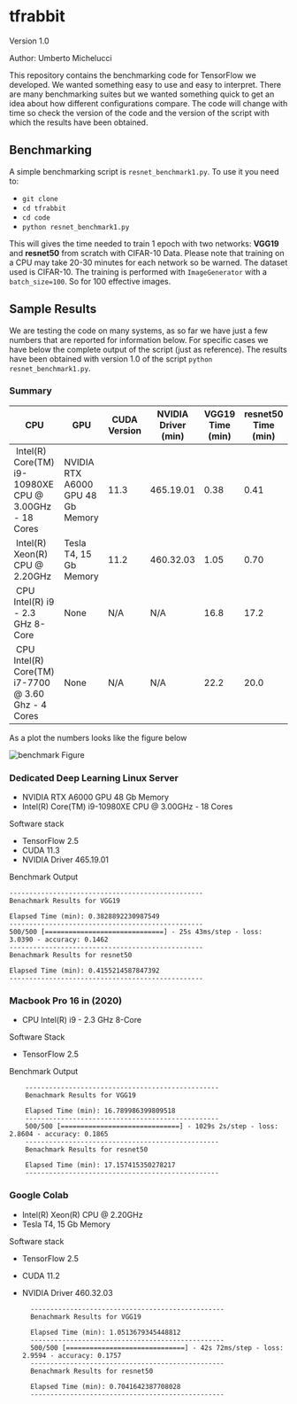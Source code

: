 # tfrabbit

Version 1.0

Author: Umberto Michelucci

This repository contains the benchmarking code for TensorFlow we developed. We wanted something easy to use and easy to interpret. There are many benchmarking suites but we wanted something quick to get an idea about how different configurations compare. The code will change with time so check the version of the code and the version of the script with which the results have been obtained.

## Benchmarking 

A simple benchmarking script is `resnet_benchmark1.py`. To use it you need to:

- `git clone `
- `cd tfrabbit`
- `cd code`
- `python resnet_benchmark1.py`

This will gives the time needed to train 1 epoch with two networks: **VGG19** and **resnet50** from scratch with CIFAR-10 Data.
Please note that training on a CPU may take 20-30 minutes for each network so be warned. The dataset
used is CIFAR-10. The training is performed with `ImageGenerator` with a `batch_size=100`. So for 100 
effective images.

## Sample Results

We are testing the code on many systems, as so far we have just a few numbers that are reported for information below. For specific cases we have below the complete output of the script (just as reference). The results have been obtained with version 1.0 of the script `python resnet_benchmark1.py`.

### Summary

| CPU | GPU | CUDA Version | NVIDIA Driver (min) | VGG19 Time (min) | resnet50 Time (min)|
|-----|-----|------|-----|----|----|
| Intel(R) Core(TM) i9-10980XE CPU @ 3.00GHz - 18 Cores |  NVIDIA RTX A6000 GPU 48 Gb Memory | 11.3 | 465.19.01 | 0.38 | 0.41 |
| Intel(R) Xeon(R) CPU @ 2.20GHz |  Tesla T4, 15 Gb Memory | 11.2 | 460.32.03 | 1.05 | 0.70 |
| CPU Intel(R) i9 - 2.3 GHz 8-Core |  None | N/A | N/A | 16.8 | 17.2 |
| CPU Intel(R) Core(TM) i7-7700 @ 3.60 Ghz - 4 Cores|  None | N/A | N/A | 22.2 | 20.0 |

As a plot the numbers looks like the figure below

![benchmark Figure](https://github.com/toelt-llc/tfrabbit/blob/main/images/benchmark-1.png)


### Dedicated Deep Learning Linux Server

- NVIDIA RTX A6000 GPU 48 Gb Memory
- Intel(R) Core(TM) i9-10980XE CPU @ 3.00GHz - 18 Cores

Software stack
- TensorFlow 2.5
- CUDA 11.3
- NVIDIA Driver 465.19.01

Benchmark Output

    -------------------------------------------------
    Benachmark Results for VGG19

    Elapsed Time (min): 0.3828892230987549
    -------------------------------------------------
    500/500 [==============================] - 25s 43ms/step - loss: 3.0390 - accuracy: 0.1462
    -------------------------------------------------
    Benachmark Results for resnet50

    Elapsed Time (min): 0.4155214587847392
    -------------------------------------------------

### Macbook Pro 16 in (2020)

- CPU Intel(R) i9 - 2.3 GHz 8-Core 

Software Stack
- TensorFlow 2.5


Benchmark Output

        -------------------------------------------------
        Benachmark Results for VGG19

        Elapsed Time (min): 16.789986399809518
        -------------------------------------------------
        500/500 [==============================] - 1029s 2s/step - loss: 2.8604 - accuracy: 0.1865
        -------------------------------------------------
        Benachmark Results for resnet50

        Elapsed Time (min): 17.157415350278217
        -------------------------------------------------
        
### Google Colab

- Intel(R) Xeon(R) CPU @ 2.20GHz
- Tesla T4, 15 Gb Memory

Software stack
- TensorFlow 2.5
- CUDA 11.2
- NVIDIA Driver 460.32.03

        -------------------------------------------------
        Benachmark Results for VGG19

        Elapsed Time (min): 1.0513679345448812
        -------------------------------------------------
        500/500 [==============================] - 42s 72ms/step - loss: 2.9594 - accuracy: 0.1757
        -------------------------------------------------
        Benachmark Results for resnet50

        Elapsed Time (min): 0.7041642387708028
        -------------------------------------------------


